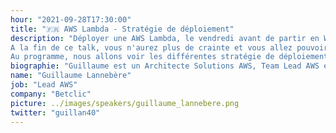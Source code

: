 ```yaml
---
hour: "2021-09-28T17:30:00"
title: "🇫🇷 AWS Lambda - Stratégie de déploiement"
description: "Déployer une AWS Lambda, le vendredi avant de partir en Week-end, vous en avez peur ?<br><br>
A la fin de ce talk, vous n'aurez plus de crainte et vous allez pouvoir déployer vos Lambda sans risque à tout moment.<br><br>
Au programme, nous allons voir les différentes stratégie de déploiement (All At Once, Linear, Canary), comment bien choisir la stratégie qu'il nous faut et surtout comment bien les mettre en place."
biographie: "Guillaume est un Architecte Solutions AWS, Team Lead AWS et AWS Community Builder chez Betclic Group depuis bientôt 4 ans."
name: "Guillaume Lannebère"
job: "Lead AWS"
company: "Betclic"
picture: ../images/speakers/guillaume_lannebere.png
twitter: "guillan40"
---
```


